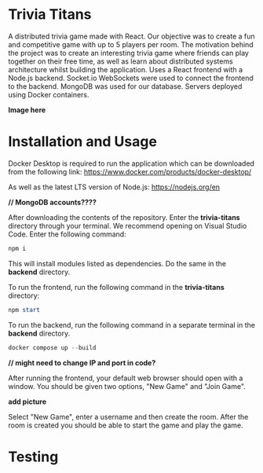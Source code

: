 # Trivia Titans

A distributed trivia game made with React. Our objective was to create a fun and competitive game with up to 5 players per room. The motivation behind the project was to create an interesting trivia game where friends can play together on their free time, as well as learn about distributed systems architecture whilst building the application. Uses a React frontend with a Node.js backend. Socket.io WebSockets were used to connect the frontend to the backend. MongoDB was used for our database. Servers deployed using Docker containers.

**Image here**

# Installation and Usage

Docker Desktop is required to run the application which can be downloaded from the following link:
https://www.docker.com/products/docker-desktop/

As well as the latest LTS version of Node.js: https://nodejs.org/en

**// MongoDB accounts????**

After downloading the contents of the repository. Enter the **trivia-titans** directory through your terminal. We recommend opening on Visual Studio Code. Enter the following command:

```powershell
npm i
```

This will install modules listed as dependencies. Do the same in the **backend** directory.

To run the frontend, run the following command in the **trivia-titans** directory:

```powershell
npm start
```

To run the backend, run the following command in a separate terminal in the **backend** directory.

```powershell
docker compose up --build
```

**// might need to change IP and port in code?**

After running the frontend, your default web browser should open with a window. You should be given two options, "New Game" and "Join Game".

**add picture**

Select "New Game", enter a username and then create the room. After the room is created you should be able to start the game and play the game.

# Testing
